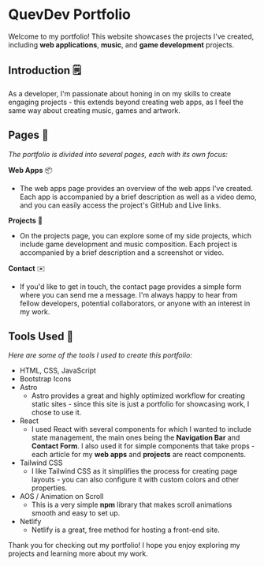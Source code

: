 # QuevDev Portfolio

Welcome to my portfolio! This website showcases the projects I've created, including **web applications**, **music**, and **game development** projects.

## Introduction 🗒️

As a developer, I'm passionate about honing in on my skills to create engaging projects - this extends beyond creating web apps, as I feel the same way about creating music, games and artwork.

## Pages 📜

_The portfolio is divided into several pages, each with its own focus:_

**Web Apps** 📦

- The web apps page provides an overview of the web apps I've created. Each app is accompanied by a brief description as well as a video demo, and you can easily access the project's GitHub and Live links.

**Projects** 🎨

- On the projects page, you can explore some of my side projects, which include game development and music composition. Each project is accompanied by a brief description and a screenshot or video.

**Contact** ✉️

- If you'd like to get in touch, the contact page provides a simple form where you can send me a message. I'm always happy to hear from fellow developers, potential collaborators, or anyone with an interest in my work.

## Tools Used 🔧

_Here are some of the tools I used to create this portfolio:_

- HTML, CSS, JavaScript
- Bootstrap Icons
- Astro
  - Astro provides a great and highly optimized workflow for creating static sites - since this site is just a portfolio for showcasing work, I chose to use it.
- React
  - I used React with several components for which I wanted to include state management, the main ones being the **Navigation Bar** and **Contact Form**. I also used it for simple components that take props - each article for my **web apps** and **projects** are react components.
- Tailwind CSS
  - I like Tailwind CSS as it simplifies the process for creating page layouts - you can also configure it with custom colors and other properties.
- AOS / Animation on Scroll
  - This is a very simple **npm** library that makes scroll animations smooth and easy to set up.
- Netlify
  - Netlify is a great, free method for hosting a front-end site.

Thank you for checking out my portfolio! I hope you enjoy exploring my projects and learning more about my work.
